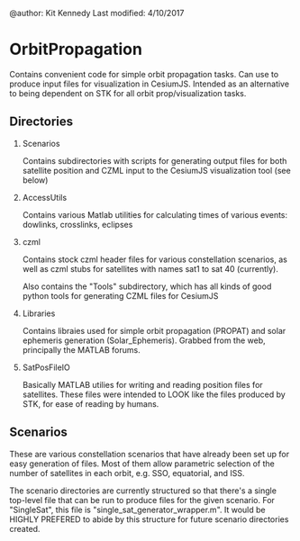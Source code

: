 @author: Kit Kennedy
Last modified: 4/10/2017

# OrbitPropagation
Contains convenient code for simple orbit propagation tasks. Can use to produce input files for visualization in CesiumJS. Intended as an alternative to being dependent on STK for all orbit prop/visualization tasks.

## Directories

1. Scenarios

   Contains subdirectories with scripts for generating output files for both satellite position and CZML input to the CesiumJS visualization tool (see below)

2. AccessUtils

   Contains various Matlab utilities for calculating times of various events: dowlinks, crosslinks, eclipses

3. czml

   Contains stock czml header files for various constellation scenarios, as well as czml stubs for satellites with names sat1 to sat 40 (currently).

   Also contains the "Tools" subdirectory, which has all kinds of good python tools for generating CZML files for CesiumJS

4. Libraries

   Contains libraies used for simple orbit propagation (PROPAT) and solar ephemeris generation (Solar_Ephemeris). Grabbed from the web, principally the MATLAB forums.

5. SatPosFileIO

   Basically MATLAB utilies for writing and reading position files for satellites. These files were intended to LOOK like the files produced by STK, for ease of reading by humans.

## Scenarios

These are various constellation scenarios that have already been set up for easy generation of files. Most of them allow parametric selection of the number of satellites in each orbit, e.g. SSO, equatorial, and ISS.

The scenario directories are currently structured so that there's a single top-level file that can be run to produce files for the given scenario. For "SingleSat", this file is "single_sat_generator_wrapper.m". It would be HIGHLY PREFERED to abide by this structure for future scenario directories created.